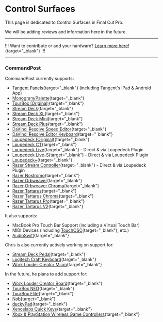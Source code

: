 # Control Surfaces

This page is dedicated to Control Surfaces in Final Cut Pro.

We will be adding reviews and information here in the future.

---

!!!
Want to contribute or add your hardware? [Learn more here!](https://fcp.cafe/contribute/){target="_blank"}
!!!

---

### CommandPost

CommandPost currently supports:

- [Tangent Panels](http://tangentwave.co.uk){target="_blank"} (including Tangent's iPad & Android App)<br />
- [Monogram/Palette](https://monogramcc.com){target="_blank"}<br />
- [TourBox (Original)](https://www.tourboxtech.com){target="_blank"}<br />
- [Stream Deck](https://www.elgato.com/en/gaming/stream-deck){target="_blank"}<br />
- [Stream Deck XL](https://www.elgato.com/en/gaming/stream-deck){target="_blank"}<br />
- [Stream Deck Mini](https://www.elgato.com/en/gaming/stream-deck){target="_blank"}<br />
- [Stream Deck Plus](https://www.elgato.com/en/gaming/stream-deck){target="_blank"}<br />
- [DaVinci Resolve Speed Editor](https://www.blackmagicdesign.com/media/release/20201109-02){target="_blank"}<br />
- [DaVinci Resolve Editor Keyboard](https://www.blackmagicdesign.com/au/products/davinciresolve/keyboard){target="_blank"}<br />
- [Loupedeck (Original)](https://loupedeck.com){target="_blank"}<br />
- [Loupedeck CT](https://loupedeck.com){target="_blank"}<br />
- [Loupedeck Live](https://loupedeck.com){target="_blank"} - Direct & via Loupedeck Plugin<br />
- [Loupedeck Live-S](https://www.indiegogo.com/projects/loupedeck-live-s-customizable-streaming-console#/){target="_blank"} - Direct & via Loupedeck Plugin<br />
- [Loupedeck+](https://loupedeck.com){target="_blank"}<br />
- [Razer Stream Controller](https://www.razer.com/au-en/streaming-accessories/razer-stream-controller){target="_blank"} - Direct & via Loupedeck Plugin<br />
- [Razer Nostromo](https://www2.razer.com/ap-en/gaming-keyboards-keypads/razer-nostromo){target="_blank"}<br />
- [Razer Orbweaver](https://www2.razer.com/ap-en/gaming-keyboards-keypads/razer-orbweaver-2012){target="_blank"}<br />
- [Razer Orbweaver Chroma](https://mysupport.razer.com/app/answers/detail/a_id/3619/~/razer-orbweaver-chroma-%7C-rz07-01440-support){target="_blank"}<br />
- [Razer Tartarus](https://mysupport.razer.com/app/answers/detail/a_id/3614/~/razer-tartarus-%7C-rz07-010301-support){target="_blank"}<br />
- [Razer Tartarus Chroma](https://mysupport.razer.com/app/answers/detail/a_id/3617/~/razer-tartarus-chroma-%7C-rz07-01510-support){target="_blank"}<br />
- [Razer Tartarus Pro](https://www.razer.com/au-en/gaming-keypads/razer-tartarus-pro){target="_blank"}<br />
- [Razer Tartarus V2](https://www.razer.com/gaming-keypads/Razer-Tartarus-V2/RZ07-02270100-R3U1){target="_blank"}

It also supports:

- MacBook Pro Touch Bar Support (including a Virtual Touch Bar)
- MIDI Devices (including [TouchOSC](https://hexler.net/products/touchosc){target="_blank"}, etc.)
- [AudioSwift](https://audioswiftapp.com){target="_blank"}

Chris is also currently actively working on support for:

- [Stream Deck Pedal](https://www.elgato.com/en/stream-deck-pedal){target="_blank"}
- [Logitech Craft Keyboard](https://www.logitech.com/en-us/products/keyboards/craft.920-008484.html){target="_blank"}
- [Work Louder Creator Micro](https://worklouder.cc/creator-micro/){target="_blank"}

In the future, he plans to add support for:

- [Work Louder Creator Board](https://worklouder.cc/creator-board/){target="_blank"}
- [TourBox NEO](https://www.tourboxtech.com/en/product.html){target="_blank"}
- [TourBox Elite](https://www.tourboxtech.com/en/TourBoxElite-product.html){target="_blank"}
- [Nob](https://www.nobcontrol.com){target="_blank"}
- [duckyPad](https://www.kickstarter.com/projects/dekunukem/duckypad-do-it-all-mechanical-macropad){target="_blank"}
- [Xencelabs Quick Keys](https://www.xencelabs.com/product/xencelabs-quick-keys-remote/){target="_blank"}
- [Xbox & PlayStation Wireless Game Controllers](https://support.apple.com/en-au/HT210414){target="_blank"}
